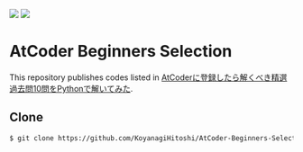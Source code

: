 ![](https://img.shields.io/badge/Python-3.11.4-informational.svg)
![](https://img.shields.io/badge/pycodestyle-2.11.0-informational.svg)

# AtCoder Beginners Selection

This repository publishes codes listed in [AtCoderに登録したら解くべき精選過去問10問をPythonで解いてみた](https://qiita.com/KoyanagiHitoshi/items/c5e82841b8d0f750851d).

## Clone

```bash
$ git clone https://github.com/KoyanagiHitoshi/AtCoder-Beginners-Selection.git
```